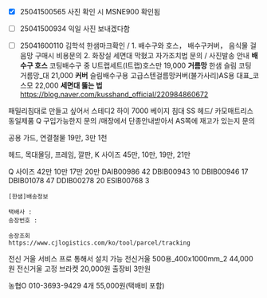 - [x] 25041500565 사진 확인 시 MSNE900 확인됨
- [ ] 25041500934 익일 사진 보내겠다함

- [ ] 25041600110 김학석
한샘마크확인 / 1. 배수구와 호스， 배수구커버， 음식물 걸음망 구매시 비용문의 2. 화장실 세면대 막혔고 자가조치법 문의 / 사진발송 안내
**배수구 호스**
코팅배수구 중 U트랩세트(I트랩)호스만  19,000
**거름망**
한샘 슬림 코팅 거름망_대  21,000
**커버**
슬림배수구용 고급스텐걸름망커버(불가사리)AS용 대표_코스모  22,000
**세면대 뚫는 법**
https://blog.naver.com/kusshand_official/220984860672


패밀리침대로 만들고 싶어서 스테디2 하이 7000 베이지 침대 SS 헤드/ 카모매트리스  동일제품  Q 구입가능한지 문의 /매장에서 단종안내받아서 AS쪽에 재고가 있는지 문의

공용
가드, 연결철물
19만, 3만 1천

헤드, 목대몰딩, 프레임, 깔판, 
K 사이즈 45만, 10만, 19만, 21만

Q 사이즈 42만 10만 17만 20만
DAIB00986 42
DBIB00943 10 
DBIB00946 17
DBIB01078 47
DDIB00278 20
ESIB00768 3

```
[한샘]배송정보

택배사 :  
송장번호 :  

송장조회 
https://www.cjlogistics.com/ko/tool/parcel/tracking
```



전신 거울 서비스 프로 통해서 설치 가능
전신거울 500용_400x1000mm_2 44,000원
전신거울 고정 브라켓 20,000원
출장비 3만원


농협O 010-3693-9429
4개  55,000원(택배비 포함)

